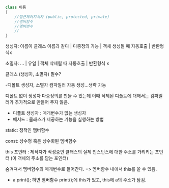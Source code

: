 ```c++
class 이름
{
    //접근제어지시자 (public, protected, private)
    //멤버함수
    //멤버변수
    //
}
```

생성자: 이름이 클래스 이름과 같다 | 다중정의 가능 | 객체 생성될 때 자동호출 | 반환형식x

소멸자: 				...							| 유일				| 객체 삭제될 때 자동호출 | 반환형식 x



클래스 (생성자, 소멸자) 필수?

-디폴트 생성자, 소멸자 컴파일러 자동 생성...생략 가능



디폴트 없이 생성자 다중정의를 만들 수 있는데 이때 삭제된 디폴트에 대해서는 컴파일러가 추가적으로 만들어 주지 않음.



* 디폴트 생성자 : 매개변수가 없는 생성자
* 메서드 : 클래스가 제공하는 기능을 실행하는 방법



static: 정적인 멤버함수

const: 상수형 혹은 상수화된 멤버함수

this 포인터 : 제작자가 작성중인 클래스의 실제 인스턴스에 대한 주소를 가리키는 포인터 (이 객체의 주소를 담는 포인터)

숨겨져서 멤버함수의 매개변수로 들어간다. => 멤버함수 내에서 this를 쓸 수 있음.

- a.print(); 하면 멤버함수 print();에 this가 있고, this에 a의 주소가 담김.